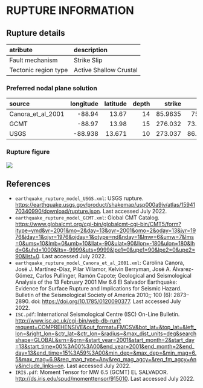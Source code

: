 # RUPTURE INFORMATION
    
## Rupture details

| atribute             | description            |
|:---------------------|:-----------------------|
| Fault mechanism       | Strike Slip            |
| Tectonic region type | Active Shallow Crustal |

### Preferred nodal plane solution

| source            |   longitude |   latitude |   depth |   strike |     dip |   rake |   mag |
|:------------------|------------:|-----------:|--------:|---------:|--------:|-------:|------:|
| Canora_et_al_2001 |     -88.94  |     13.67  |      14 |  85.9635 | 75.003  |    179 |   6.6 |
| GCMT              |     -88.97  |     13.98  |      15 | 276.032  | 73.9997 |    175 |   6.5 |
| USGS              |     -88.938 |     13.671 |      10 | 273.037  | 86.9966 |    175 |   6.6 |

### Rupture figure

![](earthquake_ruptures.png)


## References

- `earthquake_rupture_model_USGS.xml`: USGS rupture. https://earthquake.usgs.gov/product/shakemap/usp000a9jv/atlas/1594170340990/download/rupture.json. Last accessed July 2022. 
- `earthquake_rupture_model_GCMT.xml`: Global CMT Catalog. https://www.globalcmt.org/cgi-bin/globalcmt-cgi-bin/CMT5/form?itype=ymd&yr=2001&mo=2&day=13&oyr=2001&omo=2&oday=13&jyr=1976&jday=1&ojyr=1976&ojday=1&otype=nd&nday=1&lmw=6&umw=7&lms=0&ums=10&lmb=0&umb=10&llat=-90&ulat=90&llon=-180&ulon=180&lhd=0&uhd=1000&lts=-9999&uts=9999&lpe1=0&upe1=90&lpe2=0&upe2=90&list=0. Last accessed July 2022. 
- `earthquake_rupture_model_Canora_et_al_2001.xml`: Carolina Canora, José J. Martínez-Díaz, Pilar Villamor, Kelvin Berryman, José A. Álvarez-Gómez, Carlos Pullinger, Ramón Capote; Geological and Seismological Analysis of the 13 February 2001 Mw 6.6 El Salvador Earthquake: Evidence for Surface Rupture and Implications for Seismic Hazard. Bulletin of the Seismological Society of America 2010;; 100 (6): 2873–2890. doi: https://doi.org/10.1785/0120090377. Last accessed July 2022. 
- `ISC.pdf`: International Seismological Centre (ISC) On-Line Bulletin. http://www.isc.ac.uk/cgi-bin/web-db-run?request=COMPREHENSIVE&out_format=FMCSV&bot_lat=&top_lat=&left_lon=&right_lon=&ctr_lat=&ctr_lon=&radius=&max_dist_units=deg&searchshape=GLOBAL&srn=&grn=&start_year=2001&start_month=2&start_day=13&start_time=00%3A00%3A00&end_year=2001&end_month=2&end_day=13&end_time=15%3A59%3A00&min_dep=&max_dep=&min_mag=6.5&max_mag=6.9&req_mag_type=Any&req_mag_agcy=&req_fm_agcy=Any&include_links=on. Last accessed July 2022. 
- `IRIS.pdf`: Moment Tensor for MW 6.5 (GCMT) EL SALVADOR. http://ds.iris.edu/spud/momenttensor/915010. Last accessed July 2022.